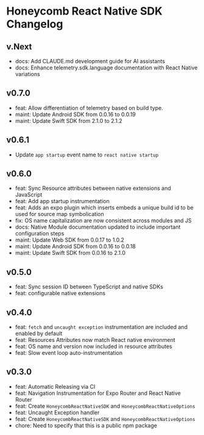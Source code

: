 # Honeycomb React Native SDK Changelog

## v.Next

- docs: Add CLAUDE.md development guide for AI assistants
- docs: Enhance telemetry.sdk.language documentation with React Native variations

## v0.7.0

- feat: Allow differentiation of telemetry based on build type.
- maint: Update Android SDK from 0.0.16 to 0.0.19
- maint: Update Swift SDK from 2.1.0 to 2.1.2

## v0.6.1

- Update `app startup` event name to `react native startup`

## v0.6.0

- feat: Sync Resource attributes between native extensions and JavaScript
- feat: Add app startup instrumentation
- feat: Adds an expo plugin which inserts embeds a unique build id to be used for source map symbolication
- fix: OS name capitalization are now consistent across modules and JS
- docs: Native Module documentation updated to include important configuration steps
- maint: Update Web SDK from 0.0.17 to 1.0.2
- maint: Update Android SDK from 0.0.16 to 0.0.18
- maint: Update Swift SDK from 0.0.16 to 2.1.0

## v0.5.0

- feat: Sync session ID between TypeScript and native SDKs
- feat: configurable native extensions

## v0.4.0

- feat: `fetch` and `uncaught exception` instrumentation are included and enabled by default
- feat: Resources Attributes now match React native environment
- feat: OS name and version now included in resource attributes
- feat: Slow event loop auto-instrumentation

## v0.3.0

- feat: Automatic Releasing via CI
- feat: Navigation Instrumentation for Expo Router and React Native Router
- feat: Create `HoneycombReactNativeSDK` and `HoneycombReactNativeOptions`
- feat: Uncaught Exception handler
- feat: Create `HoneycombReactNativeSDK` and `HoneycombReactNativeOptions`
- chore: Need to specify that this is a public npm package
